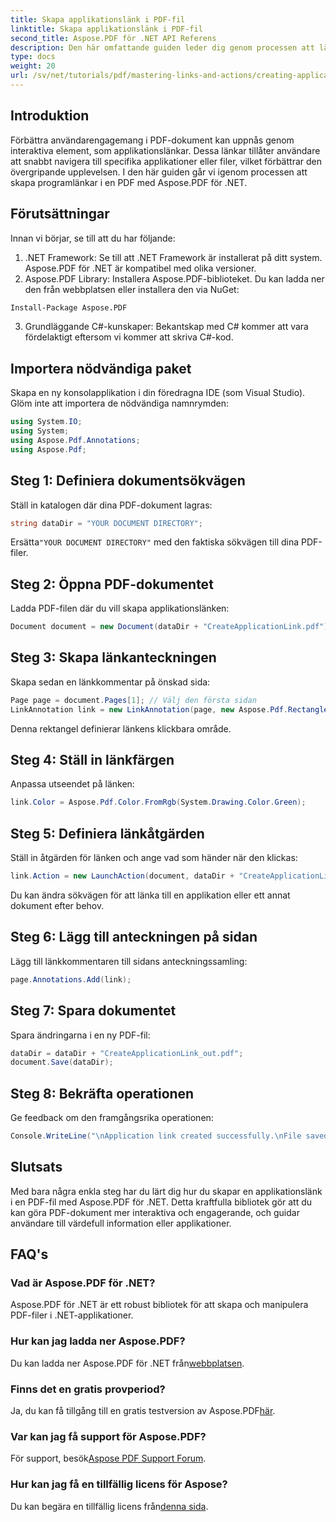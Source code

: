 ```yaml
---
title: Skapa applikationslänk i PDF-fil
linktitle: Skapa applikationslänk i PDF-fil
second_title: Aspose.PDF för .NET API Referens
description: Den här omfattande guiden leder dig genom processen att lägga till interaktiva programlänkar till PDF-dokument med Aspose.PDF för .NET. Förbättra användarengagemang genom att möjliggöra snabb navigering till angivna applikationer eller filer.
type: docs
weight: 20
url: /sv/net/tutorials/pdf/mastering-links-and-actions/creating-application-link/
---
```

## Introduktion

Förbättra användarengagemang i PDF-dokument kan uppnås genom interaktiva element, som applikationslänkar. Dessa länkar tillåter användare att snabbt navigera till specifika applikationer eller filer, vilket förbättrar den övergripande upplevelsen. I den här guiden går vi igenom processen att skapa programlänkar i en PDF med Aspose.PDF för .NET.

## Förutsättningar

Innan vi börjar, se till att du har följande:

1. .NET Framework: Se till att .NET Framework är installerat på ditt system. Aspose.PDF för .NET är kompatibel med olika versioner.
2. Aspose.PDF Library: Installera Aspose.PDF-biblioteket. Du kan ladda ner den från webbplatsen eller installera den via NuGet:
```bash
Install-Package Aspose.PDF
```
3. Grundläggande C#-kunskaper: Bekantskap med C# kommer att vara fördelaktigt eftersom vi kommer att skriva C#-kod.

## Importera nödvändiga paket

Skapa en ny konsolapplikation i din föredragna IDE (som Visual Studio). Glöm inte att importera de nödvändiga namnrymden:

```csharp
using System.IO;
using System;
using Aspose.Pdf.Annotations;
using Aspose.Pdf;
```

## Steg 1: Definiera dokumentsökvägen

Ställ in katalogen där dina PDF-dokument lagras:

```csharp
string dataDir = "YOUR DOCUMENT DIRECTORY";
```

 Ersätta`"YOUR DOCUMENT DIRECTORY"` med den faktiska sökvägen till dina PDF-filer.

## Steg 2: Öppna PDF-dokumentet

Ladda PDF-filen där du vill skapa applikationslänken:

```csharp
Document document = new Document(dataDir + "CreateApplicationLink.pdf");
```

## Steg 3: Skapa länkanteckningen

Skapa sedan en länkkommentar på önskad sida:

```csharp
Page page = document.Pages[1]; // Välj den första sidan
LinkAnnotation link = new LinkAnnotation(page, new Aspose.Pdf.Rectangle(100, 100, 300, 300));
```

Denna rektangel definierar länkens klickbara område.

## Steg 4: Ställ in länkfärgen

Anpassa utseendet på länken:

```csharp
link.Color = Aspose.Pdf.Color.FromRgb(System.Drawing.Color.Green);
```

## Steg 5: Definiera länkåtgärden

Ställ in åtgärden för länken och ange vad som händer när den klickas:

```csharp
link.Action = new LaunchAction(document, dataDir + "CreateApplicationLink.pdf");
```

Du kan ändra sökvägen för att länka till en applikation eller ett annat dokument efter behov.

## Steg 6: Lägg till anteckningen på sidan

Lägg till länkkommentaren till sidans anteckningssamling:

```csharp
page.Annotations.Add(link);
```

## Steg 7: Spara dokumentet

Spara ändringarna i en ny PDF-fil:

```csharp
dataDir = dataDir + "CreateApplicationLink_out.pdf";
document.Save(dataDir);
```

## Steg 8: Bekräfta operationen

Ge feedback om den framgångsrika operationen:

```csharp
Console.WriteLine("\nApplication link created successfully.\nFile saved at " + dataDir);
```

## Slutsats

Med bara några enkla steg har du lärt dig hur du skapar en applikationslänk i en PDF-fil med Aspose.PDF för .NET. Detta kraftfulla bibliotek gör att du kan göra PDF-dokument mer interaktiva och engagerande, och guidar användare till värdefull information eller applikationer.

## FAQ's

### Vad är Aspose.PDF för .NET?
Aspose.PDF för .NET är ett robust bibliotek för att skapa och manipulera PDF-filer i .NET-applikationer.

### Hur kan jag ladda ner Aspose.PDF?
 Du kan ladda ner Aspose.PDF för .NET från[webbplatsen](https://releases.aspose.com/pdf/net/).

### Finns det en gratis provperiod?
 Ja, du kan få tillgång till en gratis testversion av Aspose.PDF[här](https://releases.aspose.com/).

### Var kan jag få support för Aspose.PDF?
 För support, besök[Aspose PDF Support Forum](https://forum.aspose.com/c/pdf/10).

### Hur kan jag få en tillfällig licens för Aspose?
 Du kan begära en tillfällig licens från[denna sida](https://purchase.aspose.com/temporary-license/).